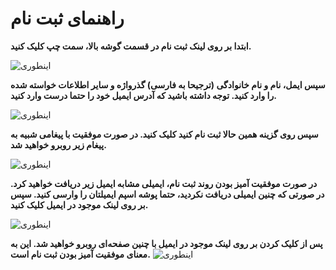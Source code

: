 <!-- TITLE: پلتفرم دموکراتیک شهر دیگر -->

# راهنمای ثبت نام 
**ابتدا بر روی لینک ثبت نام در قسمت گوشه بالا، سمت چپ کلیک کنید.**

![اینطوری](https://docs.shahredigar.ir/uploads/signup/click-signup.png)

**سپس ایمل، نام و نام خانوادگی (ترجیحا به فارسی) گذرواژه و سایر اطلاعات خواسته شده را وارد کنید. توجه داشته باشید که آدرس ایمیل خود را حتما درست وارد کنید.**

![اینطوری](https://docs.shahredigar.ir/uploads/signup/enter-info.png)

**سپس روی گزینه همین حالا ثبت نام کنید کلیک کنید. در صورت موفقیت با پیغامی شبیه به پیغام زیر روبرو خواهید شد.**

![اینطوری](https://docs.shahredigar.ir/uploads/signup/register-success.png)

**در صورت موفقیت آمیز بودن روند ثبت نام، ایمیلی مشابه ایمیل زیر دریافت خواهید کرد. در صورتی که چنین ایمیلی دریافت نکردید، حتما پوشه اسپم ایمیلتان را وارسی کنید. سپس بر روی لینک موجود در ایمیل کلیک کنید.**

![اینطوری](https://docs.shahredigar.ir/uploads/signup/register-email.png)

**پس از کلیک کردن بر روی لینک موجود در ایمیل با چنین صفحه‌ای روبرو خواهید شد. این به معنای موفقیت آمیز بودن ثبت نام است.**
![اینطوری](https://docs.shahredigar.ir/uploads/signup/register-final.png)